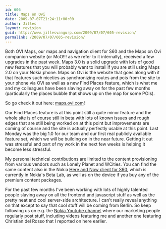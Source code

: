 ```yaml
---
id: 606
title: Maps on Ovi
date: 2009-07-07T21:24:11+00:00
author: Jilles
layout: revision
guid: http://www.jillesvangurp.com/2009/07/07/605-revision/
permalink: /2009/07/07/605-revision/
---
```

Both OVI Maps, our maps and navigation client for S60 and the Maps on Ovi companion website (or MoO!!! as we refer to it internally), received a few upgrades in the past week. Maps 3.0 is a solid upgrade with lots of good new features that you will probably want to install if you are still using Maps 2.0 on your Nokia phone. Maps on Ovi is the website that goes along with it that features such niceties as synchronizing routes and pois from the site to your phone via OVI as well as a new Find Places feature, which is what me and my colleagues have been slaving away on for the past few months (particularly the places bubble that shows up on the map for some POIs).

So go check it out here: <a href="http://maps.ovi.com">maps.ovi.com</a>! 

Our Find Places feature is at this point still a quite minor feature and the whole site is of course still in beta with lots of known issues and rough edges that are still being worked on at this point but improvements are coming of course and the site is actually perfectly usable at this point. Last Monday was the big 1.0 for our team and our first real publicly available feature set, which we will be building on in the near future. Getting it out was stressful and part of my work in the next few weeks is helping it become less stressful. 

My personal technical contributions are limited to the content provisioning from various vendors such as Lonely Planet and WCities. You can find the same content also in the Nokia <a href="http://betalabs.nokia.com/betas/view/here-and-now">Here and Now client for S60</a>, which is currently in Nokia's Beta Lab, as well as on the device if you buy any of the premium content packages.

For the past few months I've been working with lots of highly talented people slaving away on all the frontend and javascript stuff as well as the pretty neat and cool server-side architecture. I can't really reveal anything on that except to say that cool stuff will be coming from Berlin. So keep following us on e.g. the <a href="http://www.youtube.com/user/NokiaConversations">Nokia Youtube channel</a> where our marketing people regularly post stuff, including videos featuring me and another one featuring Christian del Rosso that I reported on here earlier. 